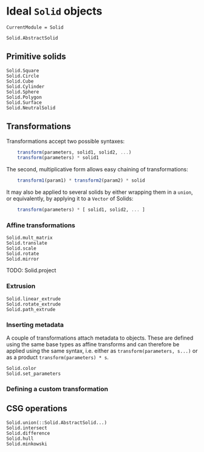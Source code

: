 # Ideal `Solid` objects
```@meta
CurrentModule = Solid
```

```@docs
Solid.AbstractSolid
```
## Primitive solids

```@docs
Solid.Square
Solid.Circle
Solid.Cube
Solid.Cylinder
Solid.Sphere
Solid.Polygon
Solid.Surface
Solid.NeutralSolid
```

## Transformations

Transformations accept two possible syntaxes:
```julia
    transform(parameters, solid1, solid2, ...)
    transform(parameters) * solid1
```
The second, multiplicative form allows easy chaining of transformations:
```julia
    transform1(param1) * transform2(param2) * solid
```
It may also be applied to several solids by either wrapping them in a
`union`, or equivalently, by applying it to a `Vector` of Solids:
```julia
    transform(parameters) * [ solid1, solid2, ... ]
```

### Affine transformations
```@docs
Solid.mult_matrix
Solid.translate
Solid.scale
Solid.rotate
Solid.mirror
```
TODO: Solid.project

### Extrusion
```@docs
Solid.linear_extrude
Solid.rotate_extrude
Solid.path_extrude
```

### Inserting metadata

A couple of transformations attach metadata to objects.
These are defined using the same base types as affine transforms
and can therefore be applied using the same syntax,
i.e. either as `transform(parameters, s...)`
or as a product `transform(parameters) * s`.

```@docs
Solid.color
Solid.set_parameters
```

### Defining a custom transformation

## CSG operations
```@docs
Solid.union(::Solid.AbstractSolid...)
Solid.intersect
Solid.difference
Solid.hull
Solid.minkowski
```
